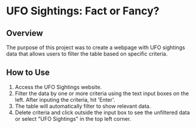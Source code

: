 # UFO Sightings: Fact or Fancy?

## Overview
The purpose of this project was to create a webpage with UFO sightings data that allows users to filter the table based on specific criteria.

## How to Use
1. Access the UFO Sightings website.
2. Filter the data by one or more criteria using the text input boxes on the left. After inputing the criteria, hit 'Enter'.
3. The table will automatically filter to show relevant data.
4. Delete criteria and click outside the input box to see the unfiltered data or select "UFO Sightings" in the top left corner. 

